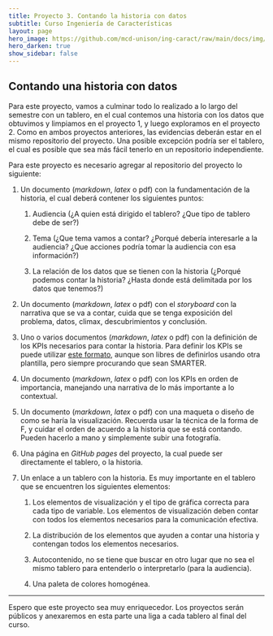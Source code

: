 ```yaml
---
title: Proyecto 3. Contando la historia con datos
subtitle: Curso Ingeniería de Características
layout: page
hero_image: https://github.com/mcd-unison/ing-caract/raw/main/docs/img/anomaly-banner.jpg
hero_darken: true
show_sidebar: false
---
```


## Contando una historia con datos

Para este proyecto, vamos a culminar todo lo realizado a lo largo del semestre con un tablero, en el cual contemos una historia con los datos que obtuvimos y limpiamos en el proyecto 1, y luego exploramos en el proyecto 2. Como en ambos proyectos anteriores, las evidencias deberán estar en el mismo repositorio del proyecto. Una posible excepción podría ser el tablero, el cual es posible que sea más fácil tenerlo en un repositorio independiente.

Para este proyecto es necesario agregar al repositorio del proyecto lo siguiente:

1. Un documento (*markdown*, *latex* o pdf) con la fundamentación de la historia, el cual deberá contener los siguientes puntos:
   
   1. Audiencia (¿A quien está dirigido el tablero? ¿Que tipo de tablero debe de ser?)
   
   2. Tema (¿Que tema vamos a contar? ¿Porqué debería interesarle a la audiencia? ¿Que acciones podría tomar la audiencia con esa información?) 
   
   3. La relación de los datos que se tienen con la historia (¿Porqué podemos contar la historia? ¿Hasta donde está delimitada por los datos que tenemos?)

2. Un documento (*markdown*, *latex* o pdf) con el *storyboard* con la narrativa que se va a contar, cuida que se tenga exposición del problema, datos, climax, descubrimientos y conclusión.

3. Uno o varios documentos (*markdown*, *latex* o pdf) con la definición de los KPIs necesarios para contar la historia. Para definir los KPIs se puede utilizar [este formato](https://bernardmarr.com/a-sample-kpi-template/), aunque son libres de definirlos usando otra plantilla, pero siempre procurando que sean SMARTER.

4. Un documento (*markdown*, *latex* o pdf) con los KPIs en orden de importancia, manejando una narrativa de lo más importante a lo contextual.

5. Un documento (*markdown*, *latex* o pdf) con una maqueta o diseño de como se haría la visualización. Recuerda usar la técnica de la forma de F, y cuidar el orden de acuerdo a la historia que se está contando. Pueden hacerlo a mano y simplemente subir una fotografía.

6. Una página en *GitHub pages* del proyecto, la cual puede ser directamente el tablero, o la historia. 

7. Un enlace a un tablero con la historia. Es muy importante en el tablero que se encuentren los siguientes elementos:
   
   1. Los elementos de visualización y el tipo de gráfica correcta para cada tipo de variable. Los elementos de visualización deben contar con todos los elementos necesarios para la comunicación efectiva.

   2. La distribución de los elementos que ayuden a contar una historia y contengan todos los elementos necesarios.

   3. Autocontenido, no se tiene que buscar en otro lugar que no sea el mismo tablero para entenderlo o interpretarlo (para la audiencia).

   4. Una paleta de colores homogénea.


----

Espero que este proyecto sea muy enriquecedor. Los proyectos serán públicos y anexaremos en esta parte una liga a cada tablero al final del curso.
